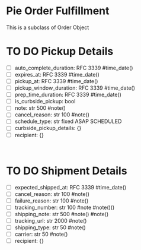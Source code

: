# Pie Order Fulfillment

This is a subclass of Order Object

# TO DO Pickup Details

- [ ] auto_complete_duration: RFC 3339 #time_date()
- [ ] expires_at: RFC 3339 #time_date()
- [ ] pickup_at: RFC 3339 #time_date()
- [ ] pickup_window_duration: RFC 3339 #time_date()
- [ ] prep_time_duration: RFC 3339 #time_date()
- [ ] is_curbside_pickup: bool
- [ ] note: str 500 #note()
- [ ] cancel_reason: str 100 #note()
- [ ] schedule_type: str fixed ASAP SCHEDULED
- [ ] curbside_pickup_details: {}
- [ ] recipient: {}

<br/>

# TO DO Shipment Details

- [ ] expected_shipped_at: RFC 3339 #time_date()
- [ ] cancel_reason: str 100 #note()
- [ ] failure_reason: str 100 #note()
- [ ] tracking_number: str 100 #note #note()()
- [ ] shipping_note: str 500 #note() #note()
- [ ] tracking_url: str 2000 #note()
- [ ] shipping_type: str 50 #note()
- [ ] carrier: str 50 #note()
- [ ] recipient: {}

<br/>
